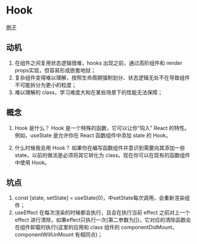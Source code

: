 # Hook
[例子](https://stackblitz.com/edit/react-hook-examples)

## 动机
1. 在组件之间复用状态逻辑很难，hooks 出现之前，通过高阶组件和 render props实现，但容易形成嵌套地狱；
2. 复杂组件变得难以理解，按照生命周期强制划分、状态逻辑无处不在导致组件不可能拆分为更小的粒度；
3. 难以理解的 class，学习难度大和在某些场景下的性能无法保障；

## 概念
1. Hook 是什么？ Hook 是一个特殊的函数，它可以让你“钩入” React 的特性。例如，useState 是允许你在 React 函数组件中添加 state 的 Hook。

2. 什么时候我会用 Hook？ 如果你在编写函数组件并意识到需要向其添加一些 state，以前的做法是必须将其它转化为 class。现在你可以在现有的函数组件中使用 Hook。

## 坑点
1. const [state, setState] = useState(0)，中setState每次调用，会重新渲染组件；
2. useEffect 在每次渲染的时候都会执行，且会在执行当前 effect 之前对上一个 effect 进行清除，如果effect只执行一次(第二参数为[])，它对应的清除函数会在组件卸载时执行(这里的应用和 class 组件的 componentDidMount、componentWillUnMount 有相同点)；


